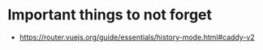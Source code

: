 # Important things to not forget
- https://router.vuejs.org/guide/essentials/history-mode.html#caddy-v2
